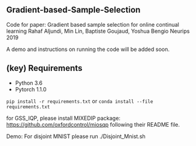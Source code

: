 ## Gradient-based-Sample-Selection

Code for paper:
Gradient based sample selection for online continual learning
Rahaf Aljundi, Min Lin, Baptiste Goujaud, Yoshua Bengio
Neurips 2019

A demo and instructions on running the code will be added soon.
## (key) Requirements 

- Python 3.6
- Pytorch 1.1.0

`pip install -r requirements.txt`
or
`conda install --file requirements.txt`

for GSS_IQP, please install MIXEDIP package: https://github.com/oxfordcontrol/miosqp following their README file.

Demo:
For disjoint MNIST please run ./Disjoint_Mnist.sh


